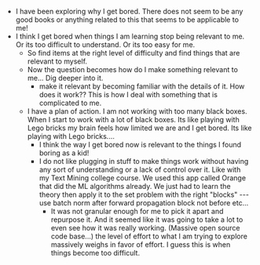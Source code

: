 - I have been exploring why I get bored. There does not seem to be any good books or anything related to this that seems to be applicable to me! 
- I think I get bored when things I am learning stop being relevant to me. Or its too difficult to understand. Or its too easy for me.
	- So find items at the right level of difficulty and find things that are relevant to myself.
	- Now the question becomes how do I make something relevant to me... Dig deeper into it. 
		- make it relevant by becoming familiar with the details of it. How does it work?? This is how I deal with something that is complicated to me.
	- I have a plan of action. I am not working with too many black boxes. When I start to work with a lot of black boxes. Its like playing with Lego bricks my brain feels how limited we are and I get bored. Its like playing with Lego bricks....
		- I think the way I get bored now is relevant to the things I found boring as a kid!
		- I do not like plugging in stuff to make things work without having any sort of understanding or a lack of control over it. Like with my Text Mining college course. We used this app called Orange that did the ML algorithms already. We just had to learn the theory then apply it to the set problem with the right "blocks" --- use batch norm after forward propagation block not before etc...
			- It was not granular enough for me to pick it apart and repurpose it. And it seemed like it was going to take a lot to even see how it was really working. (Massive open source code base...) the level of effort to what I am trying to explore massively weighs in favor of effort. I guess this is when things become too difficult.